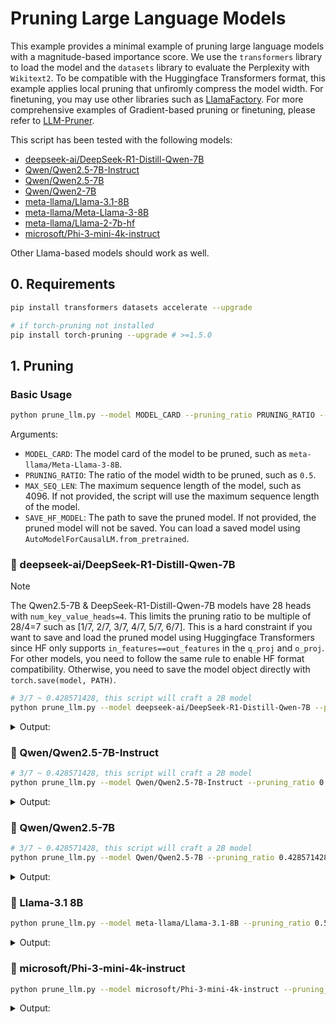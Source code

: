 # Pruning Large Language Models

This example provides a minimal example of pruning large language models with a magnitude-based importance score. We use the `transformers` library to load the model and the `datasets` library to evaluate the Perplexity with `Wikitext2`. To be compatible with the Huggingface Transformers format, this example applies local pruning that unfiromly compress the model width. For finetuning, you may use other libraries such as [LlamaFactory](https://github.com/hiyouga/LLaMA-Factory). For more comprehensive examples of Gradient-based pruning or finetuning, please refer to [LLM-Pruner](https://github.com/horseee/LLM-Pruner).

This script has been tested with the following models:

*  [deepseek-ai/DeepSeek-R1-Distill-Qwen-7B](https://huggingface.co/deepseek-ai/DeepSeek-R1-Distill-Qwen-7B)
*  [Qwen/Qwen2.5-7B-Instruct](https://huggingface.co/Qwen/Qwen2.5-7B-Instruct)
*  [Qwen/Qwen2.5-7B](https://huggingface.co/Qwen/Qwen2.5-7B)
*  [Qwen/Qwen2-7B](https://huggingface.co/Qwen/Qwen2-7B)
*  [meta-llama/Llama-3.1-8B](https://huggingface.co/meta-llama/Llama-3.1-8B)
*  [meta-llama/Meta-Llama-3-8B](https://huggingface.co/meta-llama/Meta-Llama-3-8B)
*  [meta-llama/Llama-2-7b-hf](https://huggingface.co/meta-llama/Llama-2-7b-hf)
*  [microsoft/Phi-3-mini-4k-instruct](https://huggingface.co/microsoft/Phi-3-mini-4k-instruct)


Other Llama-based models should work as well.


## 0. Requirements

```bash
pip install transformers datasets accelerate --upgrade

# if torch-pruning not installed
pip install torch-pruning --upgrade # >=1.5.0
```

## 1. Pruning

### Basic Usage
  
```bash
python prune_llm.py --model MODEL_CARD --pruning_ratio PRUNING_RATIO --max_seq_len MAX_SEQ_LEN --save_model SAVE_HF_MODEL
```

Arguments:
- `MODEL_CARD`: The model card of the model to be pruned, such as `meta-llama/Meta-Llama-3-8B`.
- `PRUNING_RATIO`: The ratio of the model width to be pruned, such as `0.5`. 
- `MAX_SEQ_LEN`: The maximum sequence length of the model, such as 4096. If not provided, the script will use the maximum sequence length of the model.
- `SAVE_HF_MODEL`: The path to save the pruned model. If not provided, the pruned model will not be saved. You can load a saved model using `AutoModelForCausalLM.from_pretrained`.


### :rocket: deepseek-ai/DeepSeek-R1-Distill-Qwen-7B

> [!NOTE]  
> The Qwen2.5-7B & DeepSeek-R1-Distill-Qwen-7B models have 28 heads with ``num_key_value_heads=4``. This limits the pruning ratio to be multiple of 28/4=7 such as [1/7, 2/7, 3/7, 4/7, 5/7, 6/7]. This is a hard constraint if you want to save and load the pruned model using Huggingface Transformers since HF only supports ``in_features==out_features`` in the ``q_proj`` and ``o_proj``. For other models, you need to follow the same rule to enable HF format compatibility. Otherwise, you need to save the model object directly with ``torch.save(model, PATH)``.
```bash
# 3/7 ~ 0.428571428, this script will craft a 2B model
python prune_llm.py --model deepseek-ai/DeepSeek-R1-Distill-Qwen-7B --pruning_ratio 0.428571428 --max_seq_len 4096
```
<details>
<summary>Output:</summary>

```
Qwen2ForCausalLM(
  (model): Qwen2Model(
    (embed_tokens): Embedding(152064, 3584) => (embed_tokens): Embedding(152064, 2048)
    (layers): ModuleList(
      (0-27): 28 x Qwen2DecoderLayer(
        (self_attn): Qwen2Attention(
          (q_proj): Linear(in_features=3584, out_features=3584, bias=True) => (q_proj): Linear(in_features=2048, out_features=2048, bias=True)
          (k_proj): Linear(in_features=3584, out_features=512, bias=True) => (k_proj): Linear(in_features=2048, out_features=512, bias=True)
          (v_proj): Linear(in_features=3584, out_features=512, bias=True) => (v_proj): Linear(in_features=2048, out_features=512, bias=True)
          (o_proj): Linear(in_features=3584, out_features=3584, bias=False) => (o_proj): Linear(in_features=2048, out_features=2048, bias=False)
        )
        (mlp): Qwen2MLP(
          (gate_proj): Linear(in_features=3584, out_features=18944, bias=False) => (gate_proj): Linear(in_features=2048, out_features=10824, bias=False)
          (up_proj): Linear(in_features=3584, out_features=18944, bias=False) => (up_proj): Linear(in_features=2048, out_features=10824, bias=False)
          (down_proj): Linear(in_features=18944, out_features=3584, bias=False) => (down_proj): Linear(in_features=10824, out_features=2048, bias=False)
          (act_fn): SiLU()
        )
        (input_layernorm): Qwen2RMSNorm((3584,), eps=1e-06) => (input_layernorm): Qwen2RMSNorm((2048,), eps=1e-06)
        (post_attention_layernorm): Qwen2RMSNorm((3584,), eps=1e-06) => (post_attention_layernorm): Qwen2RMSNorm((2048,), eps=1e-06)
      )
    )
    (norm): Qwen2RMSNorm((3584,), eps=1e-06) => (norm): Qwen2RMSNorm((2048,), eps=1e-06)
    (rotary_emb): Qwen2RotaryEmbedding()
  )
  (lm_head): Linear(in_features=3584, out_features=152064, bias=False) => (lm_head): Linear(in_features=2048, out_features=152064, bias=False)
)

Qwen2Config {
  "_attn_implementation_autoset": true,
  "_name_or_path": "deepseek-ai/DeepSeek-R1-Distill-Qwen-7B",
  "architectures": [
    "Qwen2ForCausalLM"
  ],
  "attention_dropout": 0.0,
  "bos_token_id": 151643,
  "eos_token_id": 151643,
  "hidden_act": "silu",
  "hidden_size": 2048,
  "initializer_range": 0.02,
  "intermediate_size": 10824,
  "max_position_embeddings": 131072,
  "max_window_layers": 28,
  "model_type": "qwen2",
  "num_attention_heads": 16,
  "num_hidden_layers": 28,
  "num_key_value_heads": 4,
  "rms_norm_eps": 1e-06,
  "rope_scaling": null,
  "rope_theta": 10000,
  "sliding_window": null,
  "tie_word_embeddings": false,
  "torch_dtype": "float16",
  "transformers_version": "4.48.3",
  "use_cache": true,
  "use_mrope": false,
  "use_sliding_window": false,
  "vocab_size": 152064
}

num_params 2778732544
evaluating on wikitext2
Token indices sequence length is longer than the specified maximum sequence length for this model (2541001 > 16384). Running this sequence through the model will result in indexing errors
nsamples 73
sample 0
sample 50
wikitext perplexity 28358.30078125
```
</details>



### :rocket: Qwen/Qwen2.5-7B-Instruct



```bash
# 3/7 ~ 0.428571428, this script will craft a 2B model
python prune_llm.py --model Qwen/Qwen2.5-7B-Instruct --pruning_ratio 0.428571428 --max_seq_len 4096
```

<details>
<summary>Output:</summary>

```
Qwen2ForCausalLM(
  (model): Qwen2Model(
    (embed_tokens): Embedding(152064, 3584) => (embed_tokens): Embedding(152064, 2048)
    (layers): ModuleList(
      (0-27): 28 x Qwen2DecoderLayer(
        (self_attn): Qwen2Attention(
          (q_proj): Linear(in_features=3584, out_features=3584, bias=True) => (q_proj): Linear(in_features=2048, out_features=2048, bias=True)
          (k_proj): Linear(in_features=3584, out_features=512, bias=True) => (k_proj): Linear(in_features=2048, out_features=512, bias=True)
          (v_proj): Linear(in_features=3584, out_features=512, bias=True) => (v_proj): Linear(in_features=2048, out_features=512, bias=True)
          (o_proj): Linear(in_features=3584, out_features=3584, bias=False) => (o_proj): Linear(in_features=2048, out_features=2048, bias=False)
        )
        (mlp): Qwen2MLP(
          (gate_proj): Linear(in_features=3584, out_features=18944, bias=False) => (gate_proj): Linear(in_features=2048, out_features=10824, bias=False)
          (up_proj): Linear(in_features=3584, out_features=18944, bias=False) => (up_proj): Linear(in_features=2048, out_features=10824, bias=False)
          (down_proj): Linear(in_features=18944, out_features=3584, bias=False) => (down_proj): Linear(in_features=10824, out_features=2048, bias=False)
          (act_fn): SiLU()
        )
        (input_layernorm): Qwen2RMSNorm((3584,), eps=1e-06) => (input_layernorm): Qwen2RMSNorm((2048,), eps=1e-06)
        (post_attention_layernorm): Qwen2RMSNorm((3584,), eps=1e-06) => (post_attention_layernorm): Qwen2RMSNorm((2048,), eps=1e-06)
      )
    )
    (norm): Qwen2RMSNorm((3584,), eps=1e-06) => (norm): Qwen2RMSNorm((2048,), eps=1e-06)
    (rotary_emb): Qwen2RotaryEmbedding()
  )
  (lm_head): Linear(in_features=3584, out_features=152064, bias=False) => (lm_head): Linear(in_features=2048, out_features=152064, bias=False)
)
Qwen2Config {
  "_attn_implementation_autoset": true,
  "_name_or_path": "Qwen/Qwen2.5-7B-Instruct",
  "architectures": [
    "Qwen2ForCausalLM"
  ],
  "attention_dropout": 0.0,
  "bos_token_id": 151643,
  "eos_token_id": 151645,
  "hidden_act": "silu",
  "hidden_size": 2048,
  "initializer_range": 0.02,
  "intermediate_size": 10824,
  "max_position_embeddings": 32768,
  "max_window_layers": 28,
  "model_type": "qwen2",
  "num_attention_heads": 16,
  "num_hidden_layers": 28,
  "num_key_value_heads": 4,
  "rms_norm_eps": 1e-06,
  "rope_scaling": null,
  "rope_theta": 1000000.0,
  "sliding_window": null,
  "tie_word_embeddings": false,
  "torch_dtype": "float16",
  "transformers_version": "4.48.3",
  "use_cache": true,
  "use_sliding_window": false,
  "vocab_size": 152064
}

num_params 2778732544
evaluating on wikitext2
nsamples 73
sample 0
sample 50
wikitext perplexity 150926.78125
```

</details>



### :rocket: Qwen/Qwen2.5-7B
```bash
# 3/7 ~ 0.428571428, this script will craft a 2B model
python prune_llm.py --model Qwen/Qwen2.5-7B --pruning_ratio 0.428571428 --max_seq_len 4096
```

<details>
<summary>Output:</summary>

```
Qwen2ForCausalLM(
  (model): Qwen2Model(
    (embed_tokens): Embedding(152064, 3584) => (embed_tokens): Embedding(152064, 2048)
    (layers): ModuleList(
      (0-27): 28 x Qwen2DecoderLayer(
        (self_attn): Qwen2Attention(
          (q_proj): Linear(in_features=3584, out_features=3584, bias=True) => (q_proj): Linear(in_features=2048, out_features=2048, bias=True)
          (k_proj): Linear(in_features=3584, out_features=512, bias=True) => (k_proj): Linear(in_features=2048, out_features=512, bias=True)
          (v_proj): Linear(in_features=3584, out_features=512, bias=True) => (v_proj): Linear(in_features=2048, out_features=512, bias=True)
          (o_proj): Linear(in_features=3584, out_features=3584, bias=False) => (o_proj): Linear(in_features=2048, out_features=2048, bias=False)
        )
        (mlp): Qwen2MLP(
          (gate_proj): Linear(in_features=3584, out_features=18944, bias=False) => (gate_proj): Linear(in_features=2048, out_features=10824, bias=False)
          (up_proj): Linear(in_features=3584, out_features=18944, bias=False) => (up_proj): Linear(in_features=2048, out_features=10824, bias=False)
          (down_proj): Linear(in_features=18944, out_features=3584, bias=False) => (down_proj): Linear(in_features=10824, out_features=2048, bias=False)
          (act_fn): SiLU()
        )
        (input_layernorm): Qwen2RMSNorm((3584,), eps=1e-06) => (input_layernorm): Qwen2RMSNorm((2048,), eps=1e-06)
        (post_attention_layernorm): Qwen2RMSNorm((3584,), eps=1e-06) => (post_attention_layernorm): Qwen2RMSNorm((2048,), eps=1e-06)
      )
    )
    (norm): Qwen2RMSNorm((3584,), eps=1e-06) => (norm): Qwen2RMSNorm((2048,), eps=1e-06)
    (rotary_emb): Qwen2RotaryEmbedding()
  )
  (lm_head): Linear(in_features=3584, out_features=152064, bias=False) => (lm_head): Linear(in_features=2048, out_features=152064, bias=False)
)

Qwen2Config {
  "_attn_implementation_autoset": true,
  "_name_or_path": "Qwen/Qwen2.5-7B",
  "architectures": [
    "Qwen2ForCausalLM"
  ],
  "attention_dropout": 0.0,
  "bos_token_id": 151643,
  "eos_token_id": 151643,
  "hidden_act": "silu",
  "hidden_size": 2048,
  "initializer_range": 0.02,
  "intermediate_size": 10824,
  "max_position_embeddings": 131072,
  "max_window_layers": 28,
  "model_type": "qwen2",
  "num_attention_heads": 16,
  "num_hidden_layers": 28,
  "num_key_value_heads": 4,
  "rms_norm_eps": 1e-06,
  "rope_scaling": null,
  "rope_theta": 1000000.0,
  "sliding_window": null,
  "tie_word_embeddings": false,
  "torch_dtype": "float16",
  "transformers_version": "4.48.3",
  "use_cache": true,
  "use_mrope": false,
  "use_sliding_window": false,
  "vocab_size": 152064
}

num_params 2778732544
evaluating on wikitext2
Token indices sequence length is longer than the specified maximum sequence length for this model (2541000 > 131072). Running this sequence through the model will result in indexing errors
nsamples 73
sample 0
sample 50
wikitext perplexity 307206.03125
```

</details>



### :rocket: Llama-3.1 8B

```bash
python prune_llm.py --model meta-llama/Llama-3.1-8B --pruning_ratio 0.5 --max_seq_len 4096 
```
<details>
<summary>Output:</summary>

```
LlamaForCausalLM(
  (model): LlamaModel(
    (embed_tokens): Embedding(128256, 4096) => (embed_tokens): Embedding(128256, 2048)
    (layers): ModuleList(
      (0-31): 32 x LlamaDecoderLayer(
        (self_attn): LlamaAttention(
          (q_proj): Linear(in_features=4096, out_features=4096, bias=False) => (q_proj): Linear(in_features=2048, out_features=2048, bias=False)
          (k_proj): Linear(in_features=4096, out_features=1024, bias=False) => (k_proj): Linear(in_features=2048, out_features=1024, bias=False)
          (v_proj): Linear(in_features=4096, out_features=1024, bias=False) => (v_proj): Linear(in_features=2048, out_features=1024, bias=False)
          (o_proj): Linear(in_features=4096, out_features=4096, bias=False) => (o_proj): Linear(in_features=2048, out_features=2048, bias=False)
        )
        (mlp): LlamaMLP(
          (gate_proj): Linear(in_features=4096, out_features=14336, bias=False) => (gate_proj): Linear(in_features=2048, out_features=7168, bias=False)
          (up_proj): Linear(in_features=4096, out_features=14336, bias=False) => (up_proj): Linear(in_features=2048, out_features=7168, bias=False)
          (down_proj): Linear(in_features=14336, out_features=4096, bias=False) => (down_proj): Linear(in_features=7168, out_features=2048, bias=False)
          (act_fn): SiLU()
        )
        (input_layernorm): LlamaRMSNorm((4096,), eps=1e-05) => (input_layernorm): LlamaRMSNorm((2048,), eps=1e-05)
        (post_attention_layernorm): LlamaRMSNorm((4096,), eps=1e-05) => (post_attention_layernorm): LlamaRMSNorm((2048,), eps=1e-05)
      )
    )
    (norm): LlamaRMSNorm((4096,), eps=1e-05) => (norm): LlamaRMSNorm((2048,), eps=1e-05)
    (rotary_emb): LlamaRotaryEmbedding()
  )
  (lm_head): Linear(in_features=4096, out_features=128256, bias=False) => (lm_head): Linear(in_features=2048, out_features=128256, bias=False)
)
LlamaConfig {
  "_attn_implementation_autoset": true,
  "_name_or_path": "meta-llama/Llama-3.1-8B",
  "architectures": [
    "LlamaForCausalLM"
  ],
  "attention_bias": false,
  "attention_dropout": 0.0,
  "bos_token_id": 128000,
  "eos_token_id": 128001,
  "head_dim": 128,
  "hidden_act": "silu",
  "hidden_size": 2048,
  "initializer_range": 0.02,
  "intermediate_size": 7168,
  "max_position_embeddings": 131072,
  "mlp_bias": false,
  "model_type": "llama",
  "num_attention_heads": 16,
  "num_hidden_layers": 32,
  "num_key_value_heads": 8,
  "pretraining_tp": 1,
  "rms_norm_eps": 1e-05,
  "rope_scaling": {
    "factor": 8.0,
    "high_freq_factor": 4.0,
    "low_freq_factor": 1.0,
    "original_max_position_embeddings": 8192,
    "rope_type": "llama3"
  },
  "rope_theta": 500000.0,
  "tie_word_embeddings": false,
  "torch_dtype": "float16",
  "transformers_version": "4.48.3",
  "use_cache": true,
  "vocab_size": 128256
}

num_params 2337409024
evaluating on wikitext2
nsamples 70
sample 0
sample 50
wikitext perplexity 576501.0
```

</details>

### :rocket: microsoft/Phi-3-mini-4k-instruct

```bash
python prune_llm.py --model microsoft/Phi-3-mini-4k-instruct --pruning_ratio 0.5
```


<details>
<summary>Output:</summary>

```
Phi3ForCausalLM(
  (model): Phi3Model(
    (embed_tokens): Embedding(32064, 3072, padding_idx=32000) => (embed_tokens): Embedding(32064, 1536, padding_idx=32000)
    (layers): ModuleList(
      (0-31): 32 x Phi3DecoderLayer(
        (self_attn): Phi3Attention(
          (o_proj): Linear(in_features=3072, out_features=3072, bias=False) => (o_proj): Linear(in_features=1536, out_features=1536, bias=False)
          (qkv_proj): Linear(in_features=3072, out_features=9216, bias=False) => (qkv_proj): Linear(in_features=1536, out_features=4608, bias=False)
        )
        (mlp): Phi3MLP(
          (gate_up_proj): Linear(in_features=3072, out_features=16384, bias=False) => (gate_up_proj): Linear(in_features=1536, out_features=8192, bias=False)
          (down_proj): Linear(in_features=8192, out_features=3072, bias=False) => (down_proj): Linear(in_features=4096, out_features=1536, bias=False)
          (activation_fn): SiLU()
        )
        (input_layernorm): Phi3RMSNorm((3072,), eps=1e-05) => (input_layernorm): Phi3RMSNorm((1536,), eps=1e-05)
        (post_attention_layernorm): Phi3RMSNorm((3072,), eps=1e-05) => (post_attention_layernorm): Phi3RMSNorm((1536,), eps=1e-05)
        (resid_attn_dropout): Dropout(p=0.0, inplace=False)
        (resid_mlp_dropout): Dropout(p=0.0, inplace=False)
      )
    )
    (norm): Phi3RMSNorm((3072,), eps=1e-05) => (norm): Phi3RMSNorm((1536,), eps=1e-05)
    (rotary_emb): Phi3RotaryEmbedding()
  )
  (lm_head): Linear(in_features=3072, out_features=32064, bias=False) => (lm_head): Linear(in_features=1536, out_features=32064, bias=False)
)

Phi3Config {
  "_attn_implementation_autoset": true,
  "_name_or_path": "microsoft/Phi-3-mini-4k-instruct",
  "architectures": [
    "Phi3ForCausalLM"
  ],
  "attention_bias": false,
  "attention_dropout": 0.0,
  "auto_map": {
    "AutoConfig": "microsoft/Phi-3-mini-4k-instruct--configuration_phi3.Phi3Config",
    "AutoModelForCausalLM": "microsoft/Phi-3-mini-4k-instruct--modeling_phi3.Phi3ForCausalLM"
  },
  "bos_token_id": 1,
  "embd_pdrop": 0.0,
  "eos_token_id": 32000,
  "hidden_act": "silu",
  "hidden_size": 1536,
  "initializer_range": 0.02,
  "intermediate_size": 4096,
  "max_position_embeddings": 4096,
  "model_type": "phi3",
  "num_attention_heads": 16,
  "num_hidden_layers": 32,
  "num_key_value_heads": 16,
  "original_max_position_embeddings": 4096,
  "pad_token_id": 32000,
  "resid_pdrop": 0.0,
  "rms_norm_eps": 1e-05,
  "rope_scaling": null,
  "rope_theta": 10000.0,
  "sliding_window": 2047,
  "tie_word_embeddings": false,
  "torch_dtype": "float16",
  "transformers_version": "4.48.3",
  "use_cache": true,
  "vocab_size": 32064
}

num_params 1004570112
evaluating on wikitext2
Token indices sequence length is longer than the specified maximum sequence length for this model (2824490 > 4096). Running this sequence through the model will result in indexing errors
nsamples 83
sample 0
sample 50
wikitext perplexity 110115.0
```

</details>
